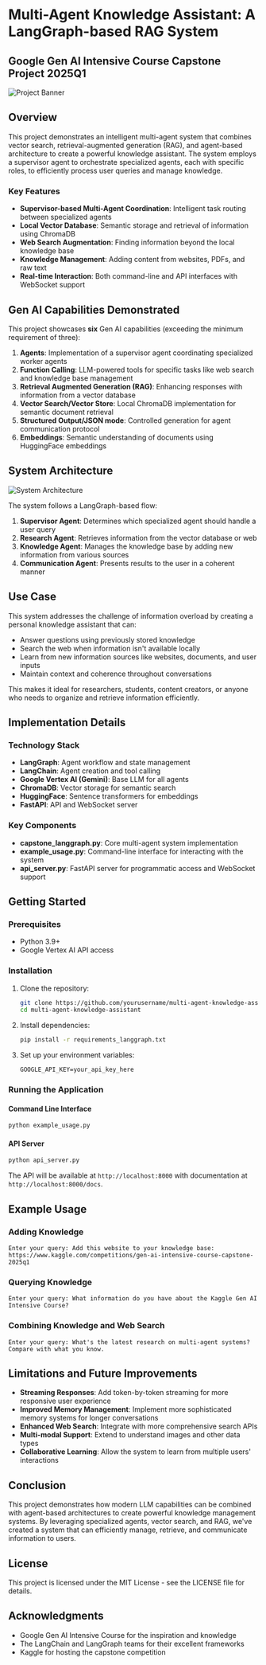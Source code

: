 # Multi-Agent Knowledge Assistant: A LangGraph-based RAG System

## Google Gen AI Intensive Course Capstone Project 2025Q1

![Project Banner](https://i.imgur.com/placeholder.png)

## Overview

This project demonstrates an intelligent multi-agent system that combines vector search, retrieval-augmented generation (RAG), and agent-based architecture to create a powerful knowledge assistant. The system employs a supervisor agent to orchestrate specialized agents, each with specific roles, to efficiently process user queries and manage knowledge.

### Key Features

- **Supervisor-based Multi-Agent Coordination**: Intelligent task routing between specialized agents
- **Local Vector Database**: Semantic storage and retrieval of information using ChromaDB
- **Web Search Augmentation**: Finding information beyond the local knowledge base
- **Knowledge Management**: Adding content from websites, PDFs, and raw text
- **Real-time Interaction**: Both command-line and API interfaces with WebSocket support

## Gen AI Capabilities Demonstrated

This project showcases **six** Gen AI capabilities (exceeding the minimum requirement of three):

1. **Agents**: Implementation of a supervisor agent coordinating specialized worker agents
2. **Function Calling**: LLM-powered tools for specific tasks like web search and knowledge base management
3. **Retrieval Augmented Generation (RAG)**: Enhancing responses with information from a vector database
4. **Vector Search/Vector Store**: Local ChromaDB implementation for semantic document retrieval
5. **Structured Output/JSON mode**: Controlled generation for agent communication protocol
6. **Embeddings**: Semantic understanding of documents using HuggingFace embeddings

## System Architecture

![System Architecture](https://i.imgur.com/placeholder2.png)

The system follows a LangGraph-based flow:

1. **Supervisor Agent**: Determines which specialized agent should handle a user query
2. **Research Agent**: Retrieves information from the vector database or web
3. **Knowledge Agent**: Manages the knowledge base by adding new information from various sources
4. **Communication Agent**: Presents results to the user in a coherent manner

## Use Case

This system addresses the challenge of information overload by creating a personal knowledge assistant that can:

- Answer questions using previously stored knowledge
- Search the web when information isn't available locally
- Learn from new information sources like websites, documents, and user inputs
- Maintain context and coherence throughout conversations

This makes it ideal for researchers, students, content creators, or anyone who needs to organize and retrieve information efficiently.

## Implementation Details

### Technology Stack

- **LangGraph**: Agent workflow and state management
- **LangChain**: Agent creation and tool calling
- **Google Vertex AI (Gemini)**: Base LLM for all agents
- **ChromaDB**: Vector storage for semantic search
- **HuggingFace**: Sentence transformers for embeddings
- **FastAPI**: API and WebSocket server

### Key Components

- **capstone_langgraph.py**: Core multi-agent system implementation
- **example_usage.py**: Command-line interface for interacting with the system
- **api_server.py**: FastAPI server for programmatic access and WebSocket support

## Getting Started

### Prerequisites

- Python 3.9+
- Google Vertex AI API access

### Installation

1. Clone the repository:
   ```bash
   git clone https://github.com/yourusername/multi-agent-knowledge-assistant.git
   cd multi-agent-knowledge-assistant
   ```

2. Install dependencies:
   ```bash
   pip install -r requirements_langgraph.txt
   ```

3. Set up your environment variables:
   ```
   GOOGLE_API_KEY=your_api_key_here
   ```

### Running the Application

#### Command Line Interface

```bash
python example_usage.py
```

#### API Server

```bash
python api_server.py
```

The API will be available at `http://localhost:8000` with documentation at `http://localhost:8000/docs`.

## Example Usage

### Adding Knowledge

```
Enter your query: Add this website to your knowledge base: https://www.kaggle.com/competitions/gen-ai-intensive-course-capstone-2025q1
```

### Querying Knowledge

```
Enter your query: What information do you have about the Kaggle Gen AI Intensive Course?
```

### Combining Knowledge and Web Search

```
Enter your query: What's the latest research on multi-agent systems? Compare with what you know.
```

## Limitations and Future Improvements

- **Streaming Responses**: Add token-by-token streaming for more responsive user experience
- **Improved Memory Management**: Implement more sophisticated memory systems for longer conversations
- **Enhanced Web Search**: Integrate with more comprehensive search APIs
- **Multi-modal Support**: Extend to understand images and other data types
- **Collaborative Learning**: Allow the system to learn from multiple users' interactions

## Conclusion

This project demonstrates how modern LLM capabilities can be combined with agent-based architectures to create powerful knowledge management systems. By leveraging specialized agents, vector search, and RAG, we've created a system that can efficiently manage, retrieve, and communicate information to users.

## License

This project is licensed under the MIT License - see the LICENSE file for details.

## Acknowledgments

- Google Gen AI Intensive Course for the inspiration and knowledge
- The LangChain and LangGraph teams for their excellent frameworks
- Kaggle for hosting the capstone competition